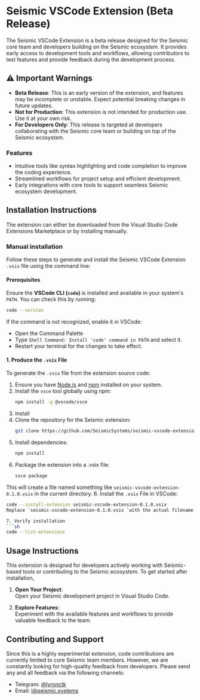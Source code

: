 # Seismic VSCode Extension (Beta Release)

The Seismic VSCode Extension is a beta release designed for the Seismic core team and developers building on the Seismic ecosystem. It provides early access to development tools and workflows, allowing contributors to test features and provide feedback during the development process.

## ⚠️ Important Warnings
- **Beta Release**: This is an early version of the extension, and features may be incomplete or unstable. Expect potential breaking changes in future updates.
- **Not for Production**: This extension is not intended for production use. Use it at your own risk.
- **For Developers Only**: This release is targeted at developers collaborating with the Seismic core team or building on top of the Seismic ecosystem.


### Features
- Intuitive tools like syntax highlighting and code completion to improve the coding experience.
- Streamlined workflows for project setup and efficient development.
- Early integrations with core tools to support seamless Seismic ecosystem development.

## Installation Instructions

The extension can either be downloaded from the Visual Studio Code Extensions Marketplace or by installing manually. 
### Manual installation
Follow these steps to generate and install the Seismic VSCode Extension `.vsix` file using the command line:

#### Prerequisites

Ensure the **VSCode CLI (`code`)** is installed and available in your system's `PATH`. You can check this by running:
  ```sh
  code --version
  ```

If the command is not recognized, enable it in VSCode:
- Open the Command Palette
- Type `Shell Command: Install 'code' command in PATH` and select it.
- Restart your terminal for the changes to take effect.


#### 1. Produce the `.vsix` File

To generate the `.vsix` file from the extension source code:

1. Ensure you have [Node.js](https://nodejs.org/) and [npm](https://www.npmjs.com/) installed on your system.
2. Install the `vsce` tool globally using npm:
   ```sh
   npm install -g @vscode/vsce
3. Install
3. Clone the repository for the Seismic extension:
   ```sh
   git clone https://github.com/SeismicSystems/seismic-vscode-extension.cd seismic-vscode-extension
4. Install dependencies:
   ```sh
   npm install
5. Package the extension into a .vsix file:
   ```sh
   vsce package

This will create a file named something like `seismic-vscode-extension-0.1.0.vsix` in the current directory.
6. Install the `.vsix` File in VSCode:
   ```sh
   code --install-extension seismic-vscode-extension-0.1.0.vsix
Replace `seismic-vscode-extension-0.1.0.vsix `with the actual filename of the .vsix file generated.

7. Verify installation
  ```sh
  code --list-extensions
  ```

## Usage Instructions
This extension is designed for developers actively working with Seismic-based tools or contributing to the Seismic ecosystem. To get started after installation,

1. **Open Your Project**:  
   Open your Seismic development project in Visual Studio Code.

2. **Explore Features**:  
   Experiment with the available features and workflows to provide valuable feedback to the team.

## Contributing and Support
Since this is a highly experimental extension, code contributions are currently limited to core Seismic team members. However, we are constantly looking for high-quality feedback from developers. Please send any and all feedback via the following channels:
- Telegram: [@lyronctk](https://t.me/lyronctk)
- Email: [l@seismic.systems](mailto:l@seismic.systems)
